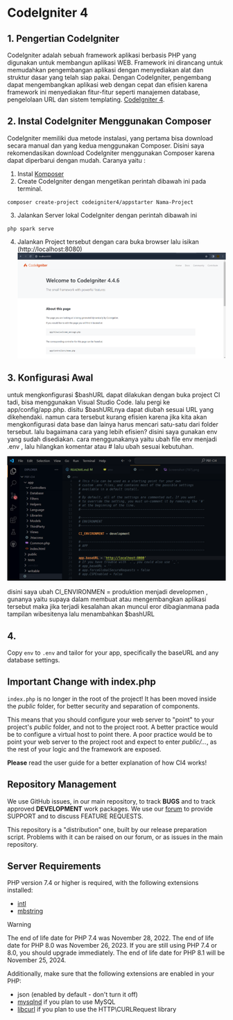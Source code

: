 # CodeIgniter 4

## 1. Pengertian CodeIgniter

CodeIgniter adalah sebuah framework aplikasi berbasis PHP yang digunakan untuk membangun aplikasi WEB. Framework ini dirancang untuk memudahkan pengembangan aplikasi dengan menyediakan alat dan struktur dasar yang telah siap pakai. Dengan CodeIgniter, pengembang dapat mengembangkan aplikasi web dengan cepat dan efisien karena framework ini menyediakan fitur-fitur seperti manajemen database, pengelolaan URL dan sistem templating. [CodeIgniter 4](https://codeigniter.com).

## 2. Instal CodeIgniter Menggunakan Composer

CodeIgniter memiliki dua metode instalasi, yang pertama bisa download secara manual dan yang kedua menggunakan Composer. Disini saya rekomendasikan download CodeIgniter menggunakan Composer karena dapat diperbarui dengan mudah. Caranya yaitu :

1. Instal [Komposer](https://getcomposer.org/)
2. Create CodeIgniter dengan mengetikan perintah dibawah ini pada terminal.

```
composer create-project codeigniter4/appstarter Nama-Project
```

3. Jalankan Server lokal CodeIgniter dengan perintah dibawah ini

```
php spark serve
```

4. Jalankan Project tersebut dengan cara buka browser lalu isikan (http://localhost:8080)
   ![alt text](image.png)

## 3. Konfigurasi Awal

untuk mengkonfigurasi $bashURL dapat dilakukan dengan buka project CI tadi, bisa menggunakan Visual Studio Code. lalu pergi ke app/config/app.php. disitu $bashURLnya dapat diubah sesuai URL yang dikehendaki. namun cara tersebut kurang efisien karena jika kita akan mengkonfigurasi data base dan lainya harus mencari satu-satu dari folder tersebut. lalu bagaimana cara yang lebih efisien? disini saya gunakan env yang sudah disediakan. cara menggunakanya yaitu ubah file env menjadi .env , lalu hilangkan komentar atau # lalu ubah sesuai kebutuhan.

![alt text](image-1.png)

disini saya ubah CI_ENVIRONMEN = produktion menjadi developmen , gunanya yaitu supaya dalam membuat atau mengembangkan aplikasi tersebut maka jika terjadi kesalahan akan muncul eror dibagianmana pada tampilan wibesitenya
lalu menambahkan $bashURL

## 4. 

Copy `env` to `.env` and tailor for your app, specifically the baseURL
and any database settings.

## Important Change with index.php

`index.php` is no longer in the root of the project! It has been moved inside the _public_ folder,
for better security and separation of components.

This means that you should configure your web server to "point" to your project's _public_ folder, and
not to the project root. A better practice would be to configure a virtual host to point there. A poor practice would be to point your web server to the project root and expect to enter _public/..._, as the rest of your logic and the
framework are exposed.

**Please** read the user guide for a better explanation of how CI4 works!

## Repository Management

We use GitHub issues, in our main repository, to track **BUGS** and to track approved **DEVELOPMENT** work packages.
We use our [forum](http://forum.codeigniter.com) to provide SUPPORT and to discuss
FEATURE REQUESTS.

This repository is a "distribution" one, built by our release preparation script.
Problems with it can be raised on our forum, or as issues in the main repository.

## Server Requirements

PHP version 7.4 or higher is required, with the following extensions installed:

- [intl](http://php.net/manual/en/intl.requirements.php)
- [mbstring](http://php.net/manual/en/mbstring.installation.php)

> [!WARNING]
> The end of life date for PHP 7.4 was November 28, 2022.
> The end of life date for PHP 8.0 was November 26, 2023.
> If you are still using PHP 7.4 or 8.0, you should upgrade immediately.
> The end of life date for PHP 8.1 will be November 25, 2024.

Additionally, make sure that the following extensions are enabled in your PHP:

- json (enabled by default - don't turn it off)
- [mysqlnd](http://php.net/manual/en/mysqlnd.install.php) if you plan to use MySQL
- [libcurl](http://php.net/manual/en/curl.requirements.php) if you plan to use the HTTP\CURLRequest library
